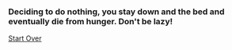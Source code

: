### Deciding to do nothing, you stay down and the bed and eventually die from hunger. Don't be lazy!  
[Start Over](../README.md)
